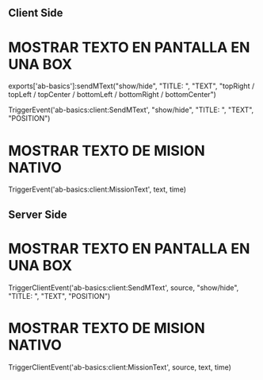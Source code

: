 

## Client Side

# MOSTRAR TEXTO EN PANTALLA EN UNA BOX #

exports['ab-basics']:sendMText("show/hide", "TITLE: ", "TEXT", "topRight / topLeft / topCenter / bottomLeft / bottomRight / bottomCenter")

TriggerEvent('ab-basics:client:SendMText', "show/hide", "TITLE: ", "TEXT", "POSITION")

# MOSTRAR TEXTO DE MISION NATIVO #

TriggerEvent('ab-basics:client:MissionText', text, time)

## Server Side

# MOSTRAR TEXTO EN PANTALLA EN UNA BOX #

TriggerClientEvent('ab-basics:client:SendMText', source, "show/hide", "TITLE: ", "TEXT", "POSITION")

# MOSTRAR TEXTO DE MISION NATIVO #

TriggerClientEvent('ab-basics:client:MissionText', source, text, time)
